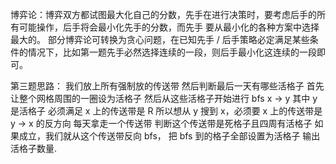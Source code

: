 博弈论：博弈双方都试图最大化自己的分数，先手在进行决策时，要考虑后手的所有可能操作，后手将会最小化先手的分数，而先手
要从最小化的各种方案中选择最大的。
部分博弈论可转换为贪心问题，在已知先手 / 后手策略必定满足某些条件的情况下，比如第一题先手必然选择连续的一段，则后手最小化这连续的一段即可。

第三题思路：
我们放上所有强制放的传送带
然后判断最后一天有哪些活格子
    首先让整个网格周围的一圈设为活格子
    然后从这些活格子开始进行 bfs
        x -> y 其中 y 是活格子
        必须满足 x 上的传送带是 R
        所以想从 y 搜到 x，必须要 x 上的传送带是 y -> x 的反方向
每天拿走一个传送带
    判断这个传送带是死格子且四周有活格子
        如果成立，我们就从这个传送带反向 bfs，
        把 bfs 到的格子全部设置为活格子
输出活格子数量.

